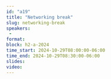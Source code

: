 ```yaml
---
id: "a19"
title: "Networking break"
slug: networking-break
speakers:
 - 
format: 
block: h2-a-2024
time_start: 2024-10-29T08:00:00-06:00
time_end: 2024-10-29T08:30:00-06:00
slides: 
video: 
---
```


